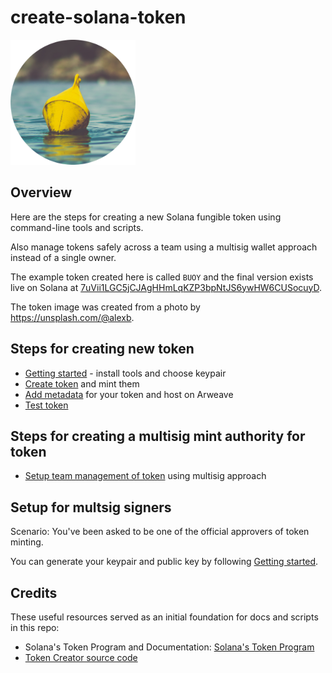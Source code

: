 # create-solana-token

<img src="./token/token_image.png" width="200" alt="Image of token which is a Buoy" />

## Overview

Here are the steps for creating a new Solana fungible token using command-line tools and scripts.

Also manage tokens safely across a team using a multisig wallet approach instead of a single owner.

The example token created here is called `BUOY` and the final version exists live on Solana at [7uVii1LGC5jCJAgHHmLqKZP3bpNtJS6ywHW6CUSocuyD](https://explorer.solana.com/address/7uVii1LGC5jCJAgHHmLqKZP3bpNtJS6ywHW6CUSocuyD).

The token image was created from a photo by <https://unsplash.com/@alexb>.

## Steps for creating new token

- [Getting started](./docs/getting-started.md) - install tools and choose keypair
- [Create token](./docs/create-token.md) and mint them
- [Add metadata](./docs/add-metadata.md) for your token and host on Arweave
- [Test token](./docs/test-token.md)

## Steps for creating a multisig mint authority for token

- [Setup team management of token](./docs/setup-team-management.md) using multisig approach

## Setup for multsig signers

Scenario: You've been asked to be one of the official approvers of token minting.

You can generate your keypair and public key by following [Getting started](./docs/getting-started.md).

## Credits

These useful resources served as an initial foundation for docs and scripts in this repo:

- Solana's Token Program and Documentation: [Solana's Token Program](https://spl.solana.com/token)
- [Token Creator source code](https://github.com/jacobcreech/Token-Creator)
